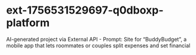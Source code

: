 # ext-1756531529697-q0dboxp-platform
AI-generated project via External API - Prompt: Site for “BuddyBudget”, a mobile app that lets roommates or couples split expenses and set financial
